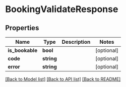 # BookingValidateResponse

## Properties
Name | Type | Description | Notes
------------ | ------------- | ------------- | -------------
**is_bookable** | **bool** |  | [optional] 
**code** | **string** |  | [optional] 
**error** | **string** |  | [optional] 

[[Back to Model list]](../../README.md#documentation-for-models) [[Back to API list]](../../README.md#documentation-for-api-endpoints) [[Back to README]](../../README.md)

